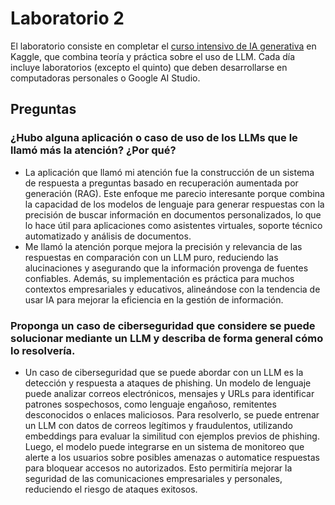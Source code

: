 # Laboratorio 2
El laboratorio consiste en completar el [curso intensivo de IA generativa](https://www.kaggle.com/learn-guide/5-day-genai) en Kaggle, que combina teoría y práctica sobre el uso de LLM. Cada día incluye laboratorios (excepto el quinto) que deben desarrollarse en computadoras personales o Google AI Studio.

## Preguntas
### ¿Hubo alguna aplicación o caso de uso de los LLMs que le llamó más la atención? ¿Por qué?
* La aplicación que llamó mi atención fue la construcción de un sistema de respuesta a preguntas basado en recuperación aumentada por generación (RAG). Este enfoque me parecio interesante porque combina la capacidad de los modelos de lenguaje para generar respuestas con la precisión de buscar información en documentos personalizados, lo que lo hace útil para aplicaciones como asistentes virtuales, soporte técnico automatizado y análisis de documentos.
* Me llamó la atención porque mejora la precisión y relevancia de las respuestas en comparación con un LLM puro, reduciendo las alucinaciones y asegurando que la información provenga de fuentes confiables. Además, su implementación es práctica para muchos contextos empresariales y educativos, alineándose con la tendencia de usar IA para mejorar la eficiencia en la gestión de información.

### Proponga un caso de ciberseguridad que considere se puede solucionar mediante un LLM y describa de forma general cómo lo resolvería.
* Un caso de ciberseguridad que se puede abordar con un LLM es la detección y respuesta a ataques de phishing. Un modelo de lenguaje puede analizar correos electrónicos, mensajes y URLs para identificar patrones sospechosos, como lenguaje engañoso, remitentes desconocidos o enlaces maliciosos. Para resolverlo, se puede entrenar un LLM con datos de correos legítimos y fraudulentos, utilizando embeddings para evaluar la similitud con ejemplos previos de phishing. Luego, el modelo puede integrarse en un sistema de monitoreo que alerte a los usuarios sobre posibles amenazas o automatice respuestas para bloquear accesos no autorizados. Esto permitiría mejorar la seguridad de las comunicaciones empresariales y personales, reduciendo el riesgo de ataques exitosos.
